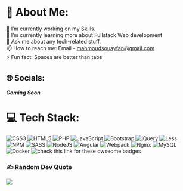 # 💫 About Me:
🔭 I’m currently working on my Skills.<br>🌱 I’m currently learning more about Fullstack Web development<br>💬 Ask me about any tech-related stuff.<br>📫 How to reach me: Email - mahmoudsouayfan@gmail.com<br>⚡ Fun fact: Spaces are better than tabs 


## 🌐 Socials:
<i><b>Coming Soon</b></i> 

# 💻 Tech Stack:
![CSS3](https://img.shields.io/badge/css3-%231572B6.svg?style=for-the-badge&logo=css3&logoColor=white) 
![HTML5](https://img.shields.io/badge/html5-%23E34F26.svg?style=for-the-badge&logo=html5&logoColor=white) 
![PHP](https://img.shields.io/badge/php-%23777BB4.svg?style=for-the-badge&logo=php&logoColor=white) 
![JavaScript](https://img.shields.io/badge/javascript-%23323330.svg?style=for-the-badge&logo=javascript&logoColor=%23F7DF1E) 
![Bootstrap](https://img.shields.io/badge/bootstrap-%23563D7C.svg?style=for-the-badge&logo=bootstrap&logoColor=white) 
![jQuery](https://img.shields.io/badge/jquery-%230769AD.svg?style=for-the-badge&logo=jquery&logoColor=white) 
![Less](https://img.shields.io/badge/less-2B4C80?style=for-the-badge&logo=less&logoColor=white) 
![NPM](https://img.shields.io/badge/NPM-%23000000.svg?style=for-the-badge&logo=npm&logoColor=white) 
![SASS](https://img.shields.io/badge/SASS-hotpink.svg?style=for-the-badge&logo=SASS&logoColor=white) 
![NodeJS](	https://img.shields.io/badge/Node.js-43853D?style=for-the-badge&logo=node.js&logoColor=white) 
![Angular](https://img.shields.io/badge/Angular-DD0031?style=for-the-badge&logo=angular&logoColor=white)
![Webpack](https://img.shields.io/badge/webpack-%238DD6F9.svg?style=for-the-badge&logo=webpack&logoColor=black) 
![Nginx](https://img.shields.io/badge/nginx-%23009639.svg?style=for-the-badge&logo=nginx&logoColor=white) 
![MySQL](https://img.shields.io/badge/mysql-%2300f.svg?style=for-the-badge&logo=mysql&logoColor=white)  
![Docker](https://img.shields.io/badge/docker-%230db7ed.svg?style=for-the-badge&logo=docker&logoColor=white) 
![check this link for these owseome badges](https://github.com/Envoy-VC/awesome-badges)

### ✍️ Random Dev Quote
![](https://quotes-github-readme.vercel.app/api?type=horizontal&theme=radical)
